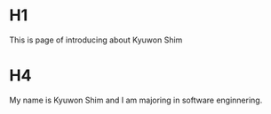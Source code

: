 # H1
This is page of introducing about Kyuwon Shim
# H4
My name is Kyuwon Shim and I am majoring in software enginnering.
